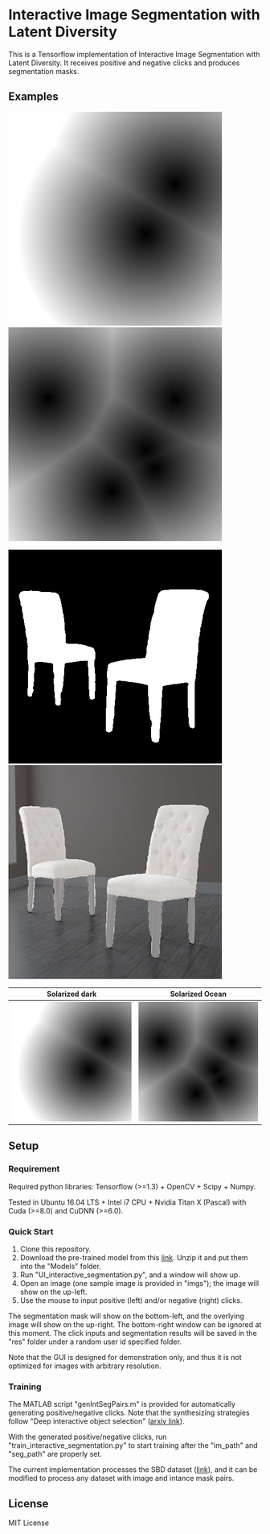 # Interactive Image Segmentation with Latent Diversity
This is a Tensorflow implementation of Interactive Image Segmentation with Latent Diversity. It receives positive and negative clicks and produces segmentation masks.

## Examples

![Distance Map for Positive Clicks](res/83567032/Ours/00000/ints/pos_dt_001.png? "Distance Map for Positive Clicks") ![Distance Map for Negative Clicks](res/83567032/Ours/00000/ints/pos_dt_004.png? "Distance Map for Negative Clicks")

![Raw Segmentation Mask](res/83567032/Ours/00000/segs/009.png?  "Raw Segmentation Mask") ![Segmentation Results (Overlay)](res/83567032/Ours/00000/tmps/ol_009.png? "Segmentation Results (Overlay)")

Solarized dark             |  Solarized Ocean
:-------------------------:|:-------------------------:
![Distance Map for Positive Clicks](res/83567032/Ours/00000/ints/pos_dt_001.png? "Distance Map for Positive Clicks")  |  ![Distance Map for Negative Clicks](res/83567032/Ours/00000/ints/pos_dt_004.png? "Distance Map for Negative Clicks")


## Setup

### Requirement
Required python libraries: Tensorflow (>=1.3) + OpenCV + Scipy + Numpy.

Tested in Ubuntu 16.04 LTS + Intel i7 CPU + Nvidia Titan X (Pascal) with Cuda (>=8.0) and CuDNN (>=6.0). 

### Quick Start
1. Clone this repository.
2. Download the pre-trained model from this [link](https://drive.google.com/open?id=1u96zu0VyNpy-1VL90EbriN74hGaBBK08). Unzip it and put them into the "Models" folder.
3. Run "UI_interactive_segmentation.py", and a window will show up.
4. Open an image (one sample image is provided in "imgs"); the image will show on the up-left.
5. Use the mouse to input positive (left) and/or negative (right) clicks.

The segmentation mask will show on the bottom-left, and the overlying image will show on the up-right. The bottom-right window can be ignored at this moment. The click inputs and segmentation results will be saved in the "res" folder under a random user id specified folder.

Note that the GUI is designed for demonstration only, and thus it is not optimized for images with arbitrary resolution.

### Training

The MATLAB script "genIntSegPairs.m" is provided for automatically generating positive/negative clicks. Note that the synthesizing strategies follow "Deep interactive object selection" ([arxiv link](https://arxiv.org/abs/1603.04042)).

With the generated positive/negative clicks, run "train_interactive_segmentation.py" to start training after the "im_path" and "seg_path" are properly set. 

The current implementation processes the SBD dataset ([link](http://home.bharathh.info/pubs/codes/SBD/download.html)), and it can be modified to process any dataset with image and intance mask pairs.

## License
MIT License
